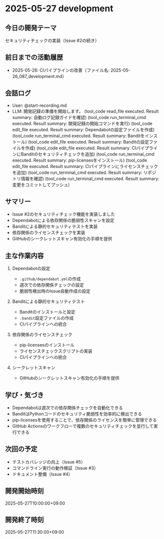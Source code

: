 # 2025-05-27 development

## 今日の開発テーマ
セキュリティチェックの実装（Issue #2の続き）

## 前日までの活動履歴
* 2025-05-26: CIパイプラインの改善（ファイル名: 2025-05-26_087_development.md）

## 会話ログ
- User: @start-recording.md
- LLM: 開発記録の準備を開始します。
  (tool_code read_file executed. Result summary: 自動ログ記録ガイドを確認)
  (tool_code run_terminal_cmd executed. Result summary: 開発記録の開始コマンドを実行)
  (tool_code edit_file executed. Result summary: Dependabotの設定ファイルを作成)
  (tool_code run_terminal_cmd executed. Result summary: Banditをインストール)
  (tool_code edit_file executed. Result summary: Banditの設定ファイルを作成)
  (tool_code edit_file executed. Result summary: CIパイプラインにBanditのセキュリティチェックを追加)
  (tool_code run_terminal_cmd executed. Result summary: pip-licensesをインストール)
  (tool_code edit_file executed. Result summary: CIパイプラインにライセンスチェックを追加)
  (tool_code run_terminal_cmd executed. Result summary: リポジトリ情報を確認)
  (tool_code run_terminal_cmd executed. Result summary: 変更をコミットしてプッシュ)

## サマリー
- Issue #2のセキュリティチェック機能を実装しました
- Dependabotによる依存関係の脆弱性スキャンを設定
- Banditによる静的セキュリティテストを実装
- 依存関係のライセンスチェックを実装
- GitHubのシークレットスキャン有効化の手順を提供

## 主な作業内容
1. Dependabotの設定
   - `.github/dependabot.yml`の作成
   - 週次での依存関係チェックの設定
   - 脆弱性検出時のIssue自動作成の設定

2. Banditによる静的セキュリティテスト
   - Banditのインストールと設定
   - `.bandit`設定ファイルの作成
   - CIパイプラインへの統合

3. 依存関係のライセンスチェック
   - pip-licensesのインストール
   - ライセンスチェックスクリプトの実装
   - CIパイプラインへの統合

4. シークレットスキャン
   - GitHubのシークレットスキャン有効化の手順を提供

## 学び・気づき
- Dependabotは週次での依存関係チェックを自動化できる
- BanditはPythonコードのセキュリティ脆弱性を効率的に検出できる
- pip-licensesを使用することで、依存関係のライセンスを簡単に管理できる
- GitHub Actionsのワークフローで複数のセキュリティチェックを並行して実行できる

## 次回の予定
- テストカバレッジの向上（Issue #5）
- コマンドライン実行の動作検証（Issue #3）
- ドキュメント整備（Issue #4）

## 開発開始時刻
2025-05-27T10:00:00+09:00

## 開発終了時刻
2025-05-27T11:30:00+09:00 